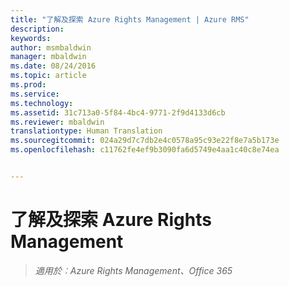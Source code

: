 ```yaml
---
title: "了解及探索 Azure Rights Management | Azure RMS"
description: 
keywords: 
author: msmbaldwin
manager: mbaldwin
ms.date: 08/24/2016
ms.topic: article
ms.prod: 
ms.service: 
ms.technology: 
ms.assetid: 31c713a0-5f84-4bc4-9771-2f9d4133d6cb
ms.reviewer: mbaldwin
translationtype: Human Translation
ms.sourcegitcommit: 024a29d7c7db2e4c0578a95c93e22f8e7a5b173e
ms.openlocfilehash: c11762fe4ef9b3090fa6d5749e4aa1c40c8e74ea


---
```


# 了解及探索 Azure Rights Management

>*適用於︰Azure Rights Management、Office 365*




<!--HONumber=Aug16_HO4-->



